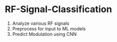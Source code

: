 # RF-Signal-Classification


1) Analyze various RF signals
2) Preprocess for input to ML models
3) Predict Modulation using CNN
